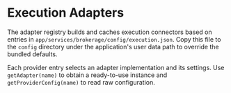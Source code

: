 # Execution Adapters

The adapter registry builds and caches execution connectors based on entries in `app/services/brokerage/config/execution.json`.
Copy this file to the `config` directory under the application's user data path to override the bundled defaults.

Each provider entry selects an adapter implementation and its settings.
Use `getAdapter(name)` to obtain a ready-to-use instance and `getProviderConfig(name)` to read raw configuration.
